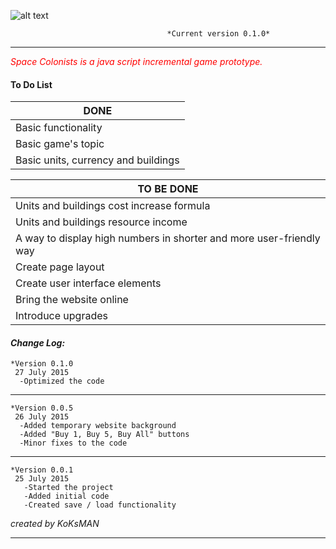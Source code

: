 ![alt text](https://i.imgur.com/tMTnKoH.png)

                                       *Current version 0.1.0*
___

<p style='color:red'><em> Space Colonists is a java script incremental game prototype. </em></p>

#### To Do List ####

|    DONE       |
| ------------- |
| Basic functionality|
| Basic game's topic|
| Basic units, currency and buildings|



|  TO BE DONE |
| ------------- |
| Units and buildings cost increase formula|
| Units and buildings resource income|
| A way to display high numbers in shorter and more user-friendly way|
| Create page layout|
| Create user interface elements|
| Bring the website online|
| Introduce upgrades|



#### **_Change Log:_** ####
    *Version 0.1.0
     27 July 2015
      -Optimized the code
___
    *Version 0.0.5
     26 July 2015
      -Added temporary website background
      -Added "Buy 1, Buy 5, Buy All" buttons
      -Minor fixes to the code
___

    *Version 0.0.1
     25 July 2015
       -Started the project
       -Added initial code
       -Created save / load functionality

*created by KoKsMAN*
___

